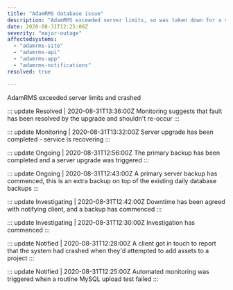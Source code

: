 ```yaml
---
title: "AdamRMS database issue"
description: "AdamRMS exceeded server limits, so was taken down for a server upgrade"
date: 2020-08-31T12:25:00Z
severity: "major-outage"
affectedsystems:
  - "adamrms-site"
  - "adamrms-api"
  - "adamrms-app"
  - "adamrms-notifications"
resolved: true

---
```


<!-- General content -->
AdamRMS exceeded server limits and crashed

<!--- language code: en -->

::: update Resolved | 2020-08-31T13:36:00Z
Monitoring suggests that fault has been resolved by the upgrade and shouldn't re-occur
:::


::: update Monitoring | 2020-08-31T13:32:00Z
Server upgrade has been completed - service is recovering
:::

::: update Ongoing | 2020-08-31T12:56:00Z
The primary backup has been completed and a server upgrade was triggered
:::

::: update Ongoing | 2020-08-31T12:43:00Z
A primary server backup has commenced, this is an extra backup on top of the existing daily database backups
:::

::: update Investigating | 2020-08-31T12:42:00Z
Downtime has been agreed with notifying client, and a backup has commenced
:::

::: update Investigating | 2020-08-31T12:30:00Z
Investigation has commenced
:::

::: update Notified | 2020-08-31T12:28:00Z
A client got in touch to report that the system had crashed when they'd attempted to add assets to a project
:::

::: update Notified | 2020-08-31T12:25:00Z
Automated monitoring was triggered when a routine MySQL upload test failed
:::
